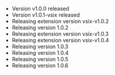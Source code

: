 - Version v1.0.0 released
- Version v1.0.1-vsix released
- Releasing extension version vsix-v1.0.2
- Releasing version 1.0.2
- Releasing extension version vsix-v1.0.3
- Releasing extension version vsix-v1.0.4
- Releasing version 1.0.3
- Releasing version 1.0.4
- Releasing version 1.0.5
- Releasing version 1.0.6
